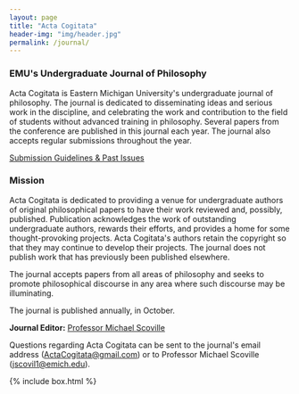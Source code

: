 ```yaml
---
layout: page
title: "Acta Cogitata"
header-img: "img/header.jpg"
permalink: /journal/
---
```


<div class="container">
  <div class="col-sm-9 col-xs-12 cfp-page">
    <h3 class="home-h3">EMU's Undergraduate Journal of Philosophy</h3>
    <p class="text-justify">Acta Cogitata is Eastern Michigan University's undergraduate journal of philosophy. The journal is dedicated to disseminating ideas and serious work in the discipline, and celebrating the work and contribution to the field of students without advanced training in philosophy. Several papers from the conference are published in this journal each year. The journal also accepts regular submissions throughout the year.</p>
    <div class="text-center">
      <a class="btn btn-primary journal-btns" href="http://www.emich.edu/historyphilosophy/philosophy/beyond-the-classroom/acta-cogitata.php" role="button">Submission Guidelines & Past Issues</a>
    </div>
    <h3>Mission</h3>
    <p class="text-justify">Acta Cogitata is dedicated to providing a venue for undergraduate authors of original philosophical papers to have their work reviewed and, possibly, published. Publication acknowledges the work of outstanding undergraduate authors, rewards their efforts, and provides a home for some thought-provoking projects. Acta Cogitata's authors retain the copyright so that they may continue to develop their projects. The journal does not publish work that has previously been published elsewhere.</p>
    <p class="text-justify">The journal accepts papers from all areas of philosophy and seeks to promote philosophical discourse in any area where such discourse may be illuminating.</p>
    <p class="text-justify">The journal is published annually, in October.</p>
    <p class="text-justify"><b>Journal Editor:</b> <a href="http://www.emich.edu/historyphilosophy/philosophy/faculty/scoville.php">Professor Michael Scoville</a></p>
    <p class="text-justify">Questions regarding Acta Cogitata can be sent to the journal's email address (<a href="mailto:ActaCogitata@gmail.com">ActaCogitata@gmail.com</a>) or to Professor Michael Scoville (<a href="mailto:jscovil1@emich.edu">jscovil1@emich.edu</a>).</p>
  </div>
  {% include box.html %}
</div>
